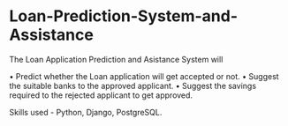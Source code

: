 # Loan-Prediction-System-and-Assistance

The Loan Application Prediction and Asistance System will

•	Predict whether the Loan application will get accepted or not.
•	Suggest the suitable banks to the approved applicant. 
•	Suggest the savings required to the rejected applicant to get approved.

Skills used - Python, Django, PostgreSQL.
